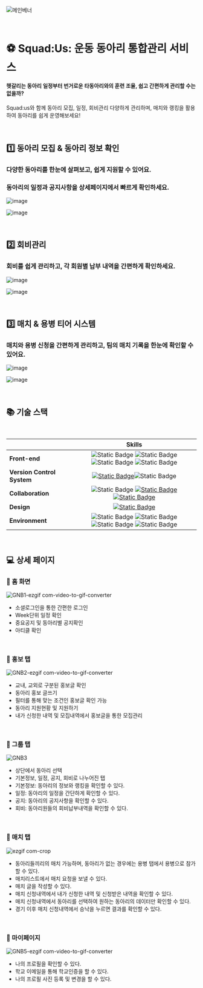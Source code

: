 ![메인베너](https://github.com/user-attachments/assets/d57e795e-0891-4fb6-91b1-7a2d64e15b85)

<br/>

# ⚽ Squad:Us: 운동 동아리 통합관리 서비스

#### 헷갈리는 동아리 일정부터 번거로운 타동아리와의 훈련 조율, 쉽고 간편하게 관리할 수는 없을까?
Squad:us와 함께 동아리 모집, 일정, 회비관리 다양하게 관리하며, 매치와 랭킹을 활용하여 동아리를 쉽게 운영해보세요!


<br/>

## 1️⃣ 동아리 모집 & 동아리 정보 확인
### 다양한 동아리를 한눈에 살펴보고, 쉽게 지원할 수 있어요.
### 동아리의 일정과 공지사항을 상세페이지에서 빠르게 확인하세요.
![image](https://github.com/user-attachments/assets/1db66a21-238a-470c-a311-e47968156523)



![image](https://github.com/user-attachments/assets/8d9fa576-c078-47ef-b3cf-74a87bfb866e)

<br/>

## 2️⃣ 회비관리
### 회비를 쉽게 관리하고, 각 회원별 납부 내역을 간편하게 확인하세요.
![image](https://github.com/user-attachments/assets/b8e338ad-80b6-483f-b157-dd9451a0242d)



![image](https://github.com/user-attachments/assets/d9ad5b99-b779-47b2-8bd9-1dd96d343b2d)


<br/>

## 3️⃣ 매치 & 용병 티어 시스템
### 매치와 용병 신청을 간편하게 관리하고, 팀의 매치 기록을 한눈에 확인할 수 있어요.
![image](https://github.com/user-attachments/assets/6bf092ef-41fb-4b55-9fa9-2dfc5fd955f9)



![image](https://github.com/user-attachments/assets/9ba5a856-17a7-461f-8dbd-5eeb3176aaef)


<br/>

## 📚 기술 스택

<br/>

|                            |                                                                                                                                                                                                                      Skills                                                                                                                                                                                                                       |
| :------------------------- | :-----------------------------------------------------------------------------------------------------------------------------------------------------------------------------------------------------------------------------------------------------------------------------------------------------------------------------------------------------------------------------------------------------------------------------------------------: |
| **Front-end**              | ![Static Badge](https://img.shields.io/badge/html5-E34F26?style=for-the-badge&logo=html5&logoColor=white) ![Static Badge](https://img.shields.io/badge/css-1572B6?style=for-the-badge&logo=css3&logoColor=white) ![Static Badge](https://img.shields.io/badge/javascript-F7DF1E?style=for-the-badge&logo=javascript&logoColor=black) ![Static Badge](https://img.shields.io/badge/react.js-61DAFB?style=for-the-badge&logo=react&logoColor=black) |
| **Version Control System** |                                                                                     [![Static Badge](https://img.shields.io/badge/github-181717?style=for-the-badge&logo=github&logoColor=white)](https://github.com/Co-Labor-Project/demo-repository/)![Static Badge](https://img.shields.io/badge/git-F05032?style=for-the-badge&logo=git&logoColor=white)                                                                                      |
| **Collaboration**          |                                                                      ![Static Badge](https://img.shields.io/badge/slack-4A154B?style=for-the-badge&logo=slack&logoColor=white) [![Static Badge](https://img.shields.io/badge/notion-000000?style=for-the-badge&logo=notion&logoColor=white)](https://mixolydian-idea-627.notion.site/7d14829c5a3e4b84930b2c5a8b0c9838?pvs=4)                                     [![Static Badge](https://img.shields.io/badge/discord-5865F2?style=for-the-badge&logo=discord&logoColor=white)](https://mixolydian-idea-627.notion.site/7d14829c5a3e4b84930b2c5a8b0c9838?pvs=4)                                    |
| **Design**                 |                                                                                                         [![Static Badge](https://img.shields.io/badge/figma-F24E1E?style=for-the-badge&logo=figma&logoColor=white)](https://www.figma.com/design/YddHONkDl0nqcbQVkUEVTa/%EA%B3%B5%EB%AA%A8%EC%A0%84?node-id=33-251&t=ocRWZPY412U61gb0-0)                                                                                                          |
| **Environment**                 |                                                                 ![Static Badge](https://img.shields.io/badge/node.js-5FA04E?style=for-the-badge&logo=node.js&logoColor=white)             ![Static Badge](https://img.shields.io/badge/npm-CB3837?style=for-the-badge&logo=npm&logoColor=white)                          ![Static Badge](https://img.shields.io/badge/webpack-8DD6F9?style=for-the-badge&logo=webpack&logoColor=white)              ![Static Badge](https://img.shields.io/badge/styledcomponents-DB7093?style=for-the-badge&logo=styledcomponents&logoColor=white)                                                         |

<br/>

## 💻 상세 페이지


### 📍 홈 화면

![GNB1-ezgif com-video-to-gif-converter](https://github.com/user-attachments/assets/4cf8f381-1a79-4f22-837f-cd51549da9cc)


- 소셜로그인을 통한 간편한 로그인
- Week단위 일정 확인
- 중요공지 및 동아리별 공지확인
- 아티클 확인 

<br/>


### 📍 홍보 탭

![GNB2-ezgif com-video-to-gif-converter](https://github.com/user-attachments/assets/d0578c0d-e0ef-47ad-8c31-db17e0bb2bba)


- 교내, 교외로 구분된 홍보글 확인
- 동아리 홍보 글쓰기
- 필터를 통해 맞는 조건인 홍보글 확인 가능
- 동아리 지원현황 및 지원하기
- 내가 신청한 내역 및 모집내역에서 홍보글을 통한 모집관리

<br/>

### 📍 그룹 탭

![GNB3](https://github.com/user-attachments/assets/c8bc49ab-78cb-456e-afd7-c17532429846)


- 상단에서 동아리 선택
- 기본정보, 일정, 공지, 회비로 나누어진 탭
- 기본정보: 동아리의 정보와 랭킹을 확인할 수 있다.
- 일정: 동아리의 일정을 간단하게 확인할 수 있다.
- 공지: 동아리의 공지사항을 확인할 수 있다.
- 회비: 동아리원들의 회비납부내역을 확인할 수 있다.

<br/>

### 📍 매치 탭

![ezgif com-crop](https://github.com/user-attachments/assets/5d84d0c1-08c4-420d-a8c7-388042274210)


- 동아리들끼리의 매치 가능하며, 동아리가 없는 경우에는 용병 탭에서 용병으로 참가할 수 있다.
- 매치리스트에서 매치 요청을 보낼 수 있다.
- 매치 글을 작성할 수 있다.
- 매치 신청내역에서 내가 신청한 내역 및 신청받은 내역을 확인할 수 있다.
- 매치 신청내역에서 동아리를 선택하여 원하는 동아리의 데이터만 확인할 수 있다.
- 경기 이후 매치 신청내역에서 승낙을 누르면 결과를 확인할 수 있다.

<br/>

### 📍 마이페이지

![GNB5-ezgif com-video-to-gif-converter](https://github.com/user-attachments/assets/02044219-3ede-4414-9bf6-a581e6d0c78a)


- 나의 프로필을 확인할 수 있다.
- 학교 이메일을 통해 학교인증을 할 수 있다.
- 나의 프로필 사진 등록 및 변경을 할 수 있다.

<br/>

